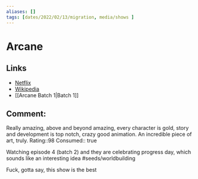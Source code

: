 ```yaml
---
aliases: []
tags: [dates/2022/02/13/migration, media/shows ]
---
```

 
# Arcane
## Links
- [Netflix](https://www.netflix.com/watch/81446667?trackId=14183263)   
- [Wikipedia](https://en.wikipedia.org/wiki/Arcane_(TV_series))
- [[Arcane Batch 1|Batch 1]]
## Comment:
Really amazing, above and beyond amazing, every character is gold, story and development is top notch, crazy good animation. An incredible piece of art, truly.
  Rating::98
	Consumed:: true
	
Watching episode 4 (batch 2)  and they are celebrating progress day, which sounds like an interesting idea #seeds/worldbuilding 

Fuck, gotta say, this show is the best